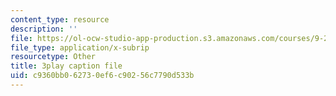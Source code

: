 ```yaml
---
content_type: resource
description: ''
file: https://ol-ocw-studio-app-production.s3.amazonaws.com/courses/9-20-animal-behavior-fall-2013/c9360bb062730ef6c90256c7790d533b_472225.srt
file_type: application/x-subrip
resourcetype: Other
title: 3play caption file
uid: c9360bb0-6273-0ef6-c902-56c7790d533b
---
```

